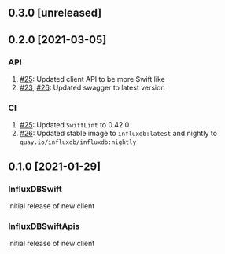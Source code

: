 ## 0.3.0 [unreleased]

## 0.2.0 [2021-03-05]

### API
1. [#25](https://github.com/influxdata/influxdb-client-swift/pull/25): Updated client API to be more Swift like
1. [#23](https://github.com/influxdata/influxdb-client-swift/pull/23), [#26](https://github.com/influxdata/influxdb-client-swift/pull/26): Updated swagger to latest version

### CI
1. [#25](https://github.com/influxdata/influxdb-client-swift/pull/25): Updated `SwiftLint` to 0.42.0
1. [#26](https://github.com/influxdata/influxdb-client-swift/pull/26): Updated stable image to `influxdb:latest` and nightly to `quay.io/influxdb/influxdb:nightly`

## 0.1.0 [2021-01-29]

### InfluxDBSwift
initial release of new client

### InfluxDBSwiftApis
initial release of new client
